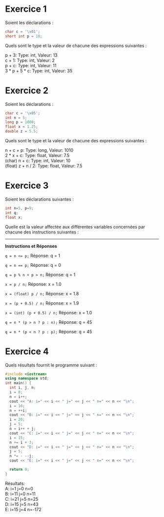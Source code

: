 # Exercice 1
Soient les déclarations :
```cpp
char c = '\x01';
short int p = 10;
```
Quels sont le type et la valeur de chacune des expressions suivantes :

p + 3: Type: int, Valeur: 13  
c + 1: Type: int, Valeur: 2  
p + c: Type: int, Valeur: 11  
3 * p + 5 * c: Type: int, Valeur: 35  

# Exercice 2
Soient les déclarations :

```cpp
char c = '\x05';
int n = 5;
long p = 1000;
float x = 1.25;
double z = 5.5;
```
Quels sont le type et la valeur de chacune des expressions suivantes :

n + c + p: Type: long, Valeur: 1010  
2 * x + c: Type: float, Valeur: 7.5  
(char) n + c: Type: int, Valeur: 10  
(float) z + n / 2: Type: float, Valeur: 7.5  

# Exercice 3
Soient les déclarations suivantes :

```cpp
int n=5, p=9;
int q;
float x;
```

Quelle est la valeur affectée aux différentes variables concernées par chacune des instructions suivantes :

---
**Instructions et Réponses**

`q = n <= p;`
Réponse: q = 1

`q = n == p;`
Réponse: q = 0

`q = p % n + p > n;`
Réponse: q = 1

`x = p / n;`
Réponse: x = 1.0

`x = (float) p / n;`
Réponse: x = 1.8

`x = (p + 0.5) / n;`
Réponse: x = 1.9

`x = (int) (p + 0.5) / n;`
Réponse: x = 1.0

`q = n * (p > n ? p : n);`
Réponse: q = 45

`q = n * (p < n ? p : p);`
Réponse: q = 45


# Exercice 4
Quels résultats fournit le programme suivant :

```cpp
#include <iostream>
using namespace std;
int main() {
  int i, j, n;
  i = 0;
  n = i++;
  cout << "A: i=" << i << " j=" << j << " n=" << n << "\n";
  i = 10;
  n = ++i;
  cout << "B: i=" << i << " j=" << j << " n=" << n << "\n";
  i = 20;
  j = 5;
  n = i++ + j;
  cout << "C: i=" << i << " j=" << j << " n=" << n << "\n";
  i = 15;
  n += i + 3;
  cout << "D: i=" << i << " j=" << j << " n=" << n << "\n";
  j = 5;
  n *= - --j;
  cout << "E: i=" << i << " j=" << j << " n=" << n << "\n";

  return 0;
}
```

Résultats:  
A: i=1 j=0 n=0  
B: i=11 j=0 n=11  
C: i=21 j=5 n=25  
D: i=15 j=5 n=43  
E: i=15 j=4 n=-172  